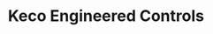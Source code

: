 ---
title: "Keco Engineered Controls"
url: /lakewood/keco-engineered-controls/
shop: electronics
---